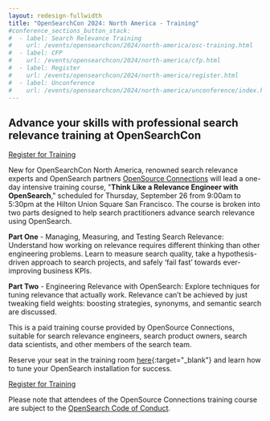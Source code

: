 ```yaml
---
layout: redesign-fullwidth
title: "OpenSearchCon 2024: North America - Training"
#conference_sections_button_stack:
#  - label: Search Relevance Training
#    url: /events/opensearchcon/2024/north-america/osc-training.html
#  - label: CFP
#    url: /events/opensearchcon/2024/north-america/cfp.html
#  - label: Register
#    url: /events/opensearchcon/2024/north-america/register.html
#  - label: Unconference
#    url: /events/opensearchcon/2024/north-america/unconference/index.html
---
```

##  Advance your skills with professional search relevance training at OpenSearchCon
<div class="redesign-button-pair--wrapper">
            <div class="redesign-button--wrapper redesign-button--wrapper__text-only__dark">
                <a target="_new" href="https://www.eventbee.com/v/opensearch-tlre-intensive-at-opensearchcon-us-24/event?eid=237312684#/tickets" class="redesign-button--anchor">
                    Register for Training
                </a>
            </div>
</div>



New for OpenSearchCon North America, renowned search relevance experts and OpenSearch partners [OpenSource Connections](https://opensourceconnections.com/) will lead a one-day intensive training course, "**Think Like a Relevance Engineer with OpenSearch**," scheduled for Thursday, September 26 from 9:00am to 5:30pm at the Hilton Union Square San Francisco. The course is broken into two parts designed to help search practitioners advance search relevance using OpenSearch.

**Part One** - Managing, Measuring, and Testing Search Relevance: Understand how working on relevance requires different thinking than other engineering problems. Learn to measure search quality, take a hypothesis-driven approach to search projects, and safely ‘fail fast’ towards ever-improving business KPIs. 

**Part Two** - Engineering Relevance with OpenSearch: Explore techniques for tuning relevance that actually work. Relevance can’t be achieved by just tweaking field weights: boosting strategies, synonyms, and semantic search are discussed.

This is a paid training course provided by OpenSource Connections, suitable for search relevance engineers, search product owners, search data scientists, and other members of the search team.

Reserve your seat in the training room [here](https://www.eventbee.com/v/opensearch-tlre-intensive-at-opensearchcon-us-24/event?eid=237312684#/tickets){:target="_blank"} and learn how to tune your OpenSearch installation for success.

<div class="redesign-button-pair--wrapper">
            <div class="redesign-button--wrapper redesign-button--wrapper__text-only__dark">
                <a target="_new" href="https://www.eventbee.com/v/opensearch-tlre-intensive-at-opensearchcon-us-24/event?eid=237312684#/tickets" class="redesign-button--anchor">
                    Register for Training
                </a>
            </div>
</div>

Please note that attendees of the OpenSource Connections training course are subject to the [OpenSearch Code of Conduct](https://opensearch.org/codeofconduct.html).
